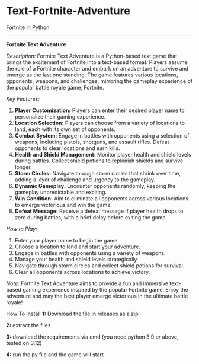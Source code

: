 # Text-Fortnite-Adventure
Fortnite in Python


---


**Fortnite Text Adventure**

*Description:*
Fortnite Text Adventure is a Python-based text game that brings the excitement of Fortnite into a text-based format. Players assume the role of a Fortnite character and embark on an adventure to survive and emerge as the last one standing. The game features various locations, opponents, weapons, and challenges, mirroring the gameplay experience of the popular battle royale game, Fortnite.

*Key Features:*
1. **Player Customization:** Players can enter their desired player name to personalize their gaming experience.
2. **Location Selection:** Players can choose from a variety of locations to land, each with its own set of opponents.
3. **Combat System:** Engage in battles with opponents using a selection of weapons, including pistols, shotguns, and assault rifles. Defeat opponents to clear locations and earn kills.
4. **Health and Shield Management:** Monitor player health and shield levels during battles. Collect shield potions to replenish shields and survive longer.
5. **Storm Circles:** Navigate through storm circles that shrink over time, adding a layer of challenge and urgency to the gameplay.
6. **Dynamic Gameplay:** Encounter opponents randomly, keeping the gameplay unpredictable and exciting.
7. **Win Condition:** Aim to eliminate all opponents across various locations to emerge victorious and win the game.
8. **Defeat Message:** Receive a defeat message if player health drops to zero during battles, with a brief delay before exiting the game.

*How to Play:*
1. Enter your player name to begin the game.
2. Choose a location to land and start your adventure.
3. Engage in battles with opponents using a variety of weapons.
4. Manage your health and shield levels strategically.
5. Navigate through storm circles and collect shield potions for survival.
6. Clear all opponents across locations to achieve victory.

*Note:*
Fortnite Text Adventure aims to provide a fun and immersive text-based gaming experience inspired by the popular Fortnite game. Enjoy the adventure and may the best player emerge victorious in the ultimate battle royale!


How To Install
**1:** Download the file in releases as a zip

**2:** extract the files

**3:** download the requirements via cmd (you need python 3.9 or above, tested on 3.12)

**4:** run the py file and the game will start
